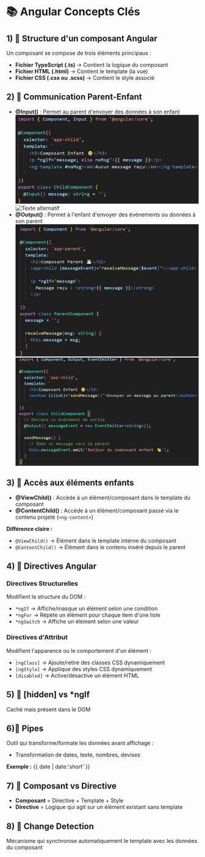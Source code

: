 # 📚 Angular Concepts Clés

## 1) 🧱 Structure d'un composant Angular
Un composant se compose de trois éléments principaux :
- **Fichier TypeScript (.ts)** → Contient la logique du composant
- **Fichier HTML (.html)** → Contient le template (la vue)
- **Fichier CSS (.css ou .scss)** → Contient le style associé

## 2) 🔹 Communication Parent-Enfant
- **@Input()** : Permet au parent d'envoyer des données à son enfant
![Texte alternatif](./images/input.PNG)
![Texte alternatif](./images/input1.PNG)
- **@Output()** : Permet à l'enfant d'envoyer des événements ou données à son parent
![Texte alternatif](./images/output1.PNG)
![Texte alternatif](./images/output2.PNG)


## 3) 🔹 Accès aux éléments enfants
- **@ViewChild()** : Accède à un élément/composant dans le template du composant
- **@ContentChild()** : Accède à un élément/composant passé via le contenu projeté (`<ng-content>`)

**Différence claire :**
- `@ViewChild()` → Élément dans le template interne du composant
- `@ContentChild()` → Élément dans le contenu inséré depuis le parent

## 4) 🔹 Directives Angular
### Directives Structurelles
Modifient la structure du DOM :
- `*ngIf` → Affiche/masque un élément selon une condition
- `*ngFor` → Répète un élément pour chaque item d'une liste
- `*ngSwitch` → Affiche un élément selon une valeur

### Directives d'Attribut
Modifient l'apparence ou le comportement d'un élément :
- `[ngClass]` → Ajoute/retire des classes CSS dynamiquement
- `[ngStyle]` → Applique des styles CSS dynamiquement
- `[disabled]` → Active/désactive un élément HTML

## 5) 🔹 [hidden] vs *ngIf
<div [hidden]="!isVisible">Caché mais présent dans le DOM</div>

## 6)🔹 Pipes

Outil qui transforme/formate les données avant affichage :

- Transformation de dates, texte, nombres, devises

**Exemple :**
{{ date | date:'short' }}


## 7) 🔹 Composant vs Directive
- **Composant** = Directive + Template + Style
- **Directive** = Logique qui agit sur un élément existant sans template

## 8) 🔹 Change Detection
Mécanisme qui synchronise automatiquement le template avec les données du composant
